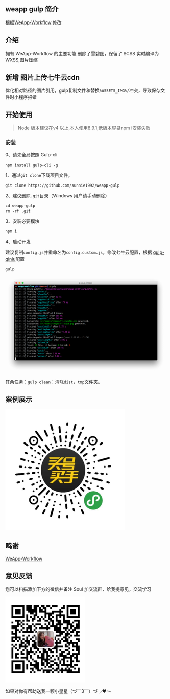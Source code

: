 
## weapp gulp 简介

根据[WeApp-Workflow](https://github.com/Jeff2Ma/WeApp-Workflow) 修改

## 介绍

拥有 WeApp-Workflow 的主要功能
删除了雪碧图，保留了 SCSS 实时编译为 WXSS,图片压缩

## 新增 图片上传七牛云cdn

优化相对路径的图片引用，gulp复制文件和替换`%ASSETS_IMG%/`冲突，导致保存文件时小程序报错
 
## 开始使用

> Node 版本建议在v4 以上,本人使用8.9.1,低版本容易npm i安装失败

### 安装

0、请先全局按照 Gulp-cli 

```
npm install gulp-cli -g
```

1、通过`git clone`下载项目文件。

```
git clone https://github.com/sunnie1992/weapp-gulp
```
2、建议删除`.git`目录（Windows 用户请手动删除）

```
cd weapp-gulp
rm -rf .git
```

3、安装必要模块 

```
npm i
```

4、启动开发

建议复制`config.js`并重命名为`config.custom.js`，修改七牛云配置，根据 [gulp-qiniu](https://github.com/hfcorriez/gulp-qiniu)配置
```
gulp
```

![iterm](src/assets/images/iterm.png)

其余任务：`gulp clean`：清除`dist`，`tmp`文件夹。


## 案例展示

![devework+微信小程序](src/assets/images/qr.png)

## 鸣谢

  [WeApp-Workflow](https://github.com/sunnie/WeApp-Workflow)

## 意见反馈

您可以扫描添加下方的微信并备注 Soul 加交流群，给我提意见，交流学习

![mine](src/assets/images/mine.png)

如果对你有帮助送我一颗小星星（づ￣3￣）づ╭❤～

